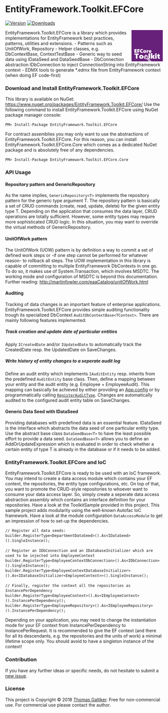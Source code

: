 # EntityFramework.Toolkit.EFCore
[![Version](https://img.shields.io/nuget/v/EntityFramework.Toolkit.EFCore.svg)](https://www.nuget.org/packages/EntityFramework.Toolkit.EFCore)  [![Downloads](https://img.shields.io/nuget/dt/EntityFramework.Toolkit.EFCore.svg)](https://www.nuget.org/packages/EntityFramework.Toolkit.EFCore)

<img src="https://raw.githubusercontent.com/thomasgalliker/EntityFramework.Toolkit.EFCore/master/logo.png" width="100" height="100" alt="EntityFramework.Toolkit.EFCore" align="right">
EntityFramework.Toolkit.EFCore is a library which provides implementations for EntityFramework best practices, patterns, utilities and extensions.
- Patterns such as UnitOfWork, Repository
- Helper classes, e.g. DbContextBase, ContextTestBase
- Generic way to seed data using IDataSeed and DataSeedBase
- DbConnection abstraction IDbConnection to inject ConnectionString into EntityFramework context
- EDMX tools to generate *.edmx file from EntityFramework context (when doing EF code-first)

### Download and Install EntityFramework.Toolkit.EFCore
This library is available on NuGet: https://www.nuget.org/packages/EntityFramework.Toolkit.EFCore/
Use the following command to install EntityFramework.Toolkit.EFCore using NuGet package manager console:

    PM> Install-Package EntityFramework.Toolkit.EFCore
	
For contract assemblies you may only want to use the abstractions of EntityFramework.Toolkit.EFCore. For this reason, you can install EntityFramework.Toolkit.EFCore.Core which comes as a dedicated NuGet package and is absolutely free of any dependencies.

	PM> Install-Package EntityFramework.Toolkit.EFCore.Core

### API Usage
#### Repository pattern and GenericRepository
As the name implies, ```GenericRepository<T>``` implements the repository pattern for the generic type argument T. The repository pattern is basically a set of CRUD commands (create, read, update, delete) for the given entity type T. Depending on the application that consumes the data layer, CRUD operations are totally sufficient. However, some entity types may require more sophisticated CRUD logic. In this situation, you may want to override the virtual methods of GenericRepository.

#### UnitOfWork pattern
The UnitOfWork (UOW) pattern is by definition a way to commit a set of defined work steps or -if one step cannot be performed for whatever reason- to rollback all steps. The UOW implementation in this library is capable of committing to multiple EntityFramework DbContexts in one go. To do so, it makes use of System.Transaction, which involves MSDTC. The working mode and configuration of MSDTC is beyond this documentation. Further reading: http://martinfowler.com/eaaCatalog/unitOfWork.html

#### Auditing
Tracking of data changes is an important feature of enterprise applications. EntityFramework.Toolkit.EFCore provides simple auditing functionality trough its specialized DbContext ```AuditDbContextBase<TContext>```. There are mainly following features implemented:

##### Track creation and update date of particular entities
Apply ```ICreatedDate``` and/or ```IUpdatedDate``` to automatically track the CreatedDate resp. the UpdatedDate on SaveChanges.

##### Write history of entity changes to a seperate audit log
Define an audit entity which implements ```IAuditEntity``` resp. inherits from the predefined ```AuditEntity``` base class. Then, define a mapping between your entity and the audit entity (e.g. Employee + EmployeeAudit). This mapping can basically be achieved by either providing an [App.config](https://github.com/thomasgalliker/EntityFramework.Toolkit.EFCore/blob/master/%20EntityFramework.Toolkit.EFCore.Tests/App.config) or by programmatically calling [```RegisterAuditType```](https://github.com/thomasgalliker/EntityFramework.Toolkit.EFCore/blob/master/%20EntityFramework.Toolkit.EFCore.Tests/Auditing/AuditDbContextBaseTests.cs). Changes are automatically audited to the configured audit entity table on SaveChanges.

#### Generic Data Seed with IDataSeed
Providing databases with predefined data is an essential feature. IDataSeed is the interface which abstracts the data seed of one particular entity type. Use the abstract base class ```DataSeedBase<T>``` to have the least possible effort to provide a data seed. ```DataSeedBase<T>``` allows you to define an AddOrUpdateExpression which is evaluated in order to check whether a certain entity of type T is already in the database or if it needs to be added. 

### EntityFramework.Toolkit.EFCore and IoC
EntityFramework.Toolkit.EFCore is ready to be used with an IoC framework. You may intend to create a data access module which contains your EF context, the repositories, the entity type configurations, etc. On top of that, you want to promote the CRUD-style repositories to whoever want to consume your data access layer. So, simply create a seperate data access abstraction assembly which contains an interface definition for your repositories. Have a look at the ToolkitSample provided in this project. This sample project adds modularity using the well-known Autofac IoC framework. Have a look at the module configuration ```DataAccessModule``` to get an impression of how to set-up the dependencies.

```
// Register all data seeds:
builder.RegisterType<DepartmentDataSeed>().As<IDataSeed>().SingleInstance();

// Register an IDbConnection and an IDatabaseInitializer which are used to be injected into EmployeeContext
builder.RegisterType<EmployeeContextDbConnection>().As<IDbConnection>().SingleInstance();
builder.RegisterType<EmployeeContextDatabaseInitializer>().As<IDatabaseInitializer<EmployeeContext>>().SingleInstance();

// Finally, register the context all the repositories as InstancePerDependency
builder.RegisterType<EmployeeContext>().As<IEmployeeContext>().InstancePerDependency();
builder.RegisterType<EmployeeRepository>().As<IEmployeeRepository>().InstancePerDependency();
```

Depending on your application, you may need to change the instantiation mode for your EF context from InstancePerDependency to InstancePerRequest. It is recommended to give the EF context (and there for all its descendants, e.g. the repositories and the units of work) a minimal lifetime scope only. You should avoid to have a singleton instance of the context!

### Contribution
If you have any further ideas or specific needs, do not hesitate to submit a [new issue](https://github.com/thomasgalliker/EntityFramework.Toolkit.EFCore/issues).

### License
This project is Copyright &copy; 2018 [Thomas Galliker](https://ch.linkedin.com/in/thomasgalliker). Free for non-commercial use. For commercial use please contact the author.
